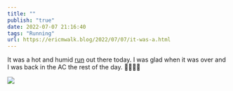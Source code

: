 ```yaml
---
title: ""
publish: "true"
date: 2022-07-07 21:16:40
tags: "Running"
url: https://ericmwalk.blog/2022/07/07/it-was-a.html
---
```


It was a hot and humid [run](http://www.strava.com/activities/7430421698) out there today. I was glad when it was over and I was back in the AC the rest of the day. 🥵🏃🏻‍♂️

![](https://ericmwalk.blog/uploads/2022/531b8312ac.jpg)